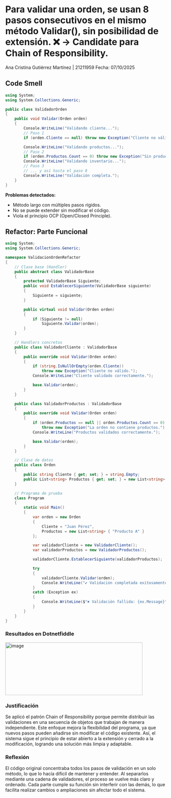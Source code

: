 # Para validar una orden, se usan 8 pasos consecutivos en el mismo método Validar(), sin posibilidad de extensión. ❌ → Candidate para Chain of Responsibility.
Ana Cristina Gutiérrez Martínez | 21211959
Fecha: 07/10/2025

## Code Smell
``` cs
using System;
using System.Collections.Generic;

public class ValidadorOrden
{
    public void Validar(Orden orden)
    {
        Console.WriteLine("Validando cliente...");
        // Paso 1
        if (orden.Cliente == null) throw new Exception("Cliente no válido.");

        Console.WriteLine("Validando productos...");
        // Paso 2
        if (orden.Productos.Count == 0) throw new Exception("Sin productos.");
        Console.WriteLine("Validando inventario...");
        // Paso 3
        // ... y así hasta el paso 8
        Console.WriteLine("Validación completa.");
    }
}
```
**Problemas detectados:**
- Método largo con múltiples pasos rígidos.
- No se puede extender sin modificar el código.
- Viola el principio OCP (Open/Closed Principle).

## Refactor: Parte Funcional

``` cs
using System;
using System.Collections.Generic;

namespace ValidacionOrdenRefactor
{
    // Clase base (Handler)
    public abstract class ValidadorBase
    {
        protected ValidadorBase Siguiente;
        public void EstablecerSiguiente(ValidadorBase siguiente)
        {
            Siguiente = siguiente;
        }

        public virtual void Validar(Orden orden)
        {
            if (Siguiente != null)
                Siguiente.Validar(orden);
        }
    }

    // Handlers concretos
    public class ValidadorCliente : ValidadorBase
    {
        public override void Validar(Orden orden)
        {
            if (string.IsNullOrEmpty(orden.Cliente))
                throw new Exception("Cliente no válido.");
            Console.WriteLine("Cliente validado correctamente.");

            base.Validar(orden);
        }
    }

    public class ValidadorProductos : ValidadorBase
    {
        public override void Validar(Orden orden)
        {
            if (orden.Productos == null || orden.Productos.Count == 0)
                throw new Exception("La orden no contiene productos.");
            Console.WriteLine("Productos validados correctamente.");

            base.Validar(orden);
        }
    }

    // Clase de datos
    public class Orden
    {
        public string Cliente { get; set; } = string.Empty;
        public List<string> Productos { get; set; } = new List<string>();
    }

    // Programa de prueba
    class Program
    {
        static void Main()
        {
            var orden = new Orden
            {
                Cliente = "Juan Pérez",
                Productos = new List<string> { "Producto A" }
            };

            var validadorCliente = new ValidadorCliente();
            var validadorProductos = new ValidadorProductos();

            validadorCliente.EstablecerSiguiente(validadorProductos);

            try
            {
                validadorCliente.Validar(orden);
                Console.WriteLine("✔ Validación completada exitosamente.");
            }
            catch (Exception ex)
            {
                Console.WriteLine($"✖ Validación fallida: {ex.Message}");
            }
        }
    }
}
```

### Resultados en Dotnetfiddle
<img width="431" height="165" alt="image" src="https://github.com/user-attachments/assets/5a1da3c9-b692-4a47-8313-e87a315ffc9c" />

### Justificación
Se aplicó el patrón Chain of Responsibility porque permite distribuir las validaciones en una secuencia de objetos que trabajan de manera independiente. Este enfoque mejora 
la flexibilidad del programa, ya que nuevos pasos pueden añadirse sin modificar el código existente. Así, el sistema sigue el principio de estar abierto a la extensión y cerrado 
a la modificación, logrando una solución más limpia y adaptable.

### Reflexión
El código original concentraba todos los pasos de validación en un solo método, lo que lo hacía difícil de mantener y entender. Al separarlos mediante una cadena de validadores, 
el proceso se vuelve más claro y ordenado. Cada parte cumple su función sin interferir con las demás, lo que facilita realizar cambios o ampliaciones sin afectar todo el sistema.

